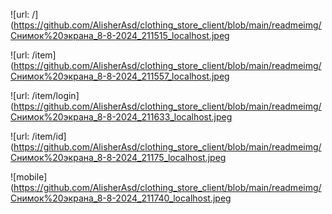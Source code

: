 ![url: /](https://github.com/AlisherAsd/clothing_store_client/blob/main/readmeimg/Снимок%20экрана_8-8-2024_211515_localhost.jpeg

![url: /item](https://github.com/AlisherAsd/clothing_store_client/blob/main/readmeimg/Снимок%20экрана_8-8-2024_211557_localhost.jpeg

![url: /item/login](https://github.com/AlisherAsd/clothing_store_client/blob/main/readmeimg/Снимок%20экрана_8-8-2024_211633_localhost.jpeg

![url: /item/id](https://github.com/AlisherAsd/clothing_store_client/blob/main/readmeimg/Снимок%20экрана_8-8-2024_21175_localhost.jpeg

![mobile](https://github.com/AlisherAsd/clothing_store_client/blob/main/readmeimg/Снимок%20экрана_8-8-2024_211740_localhost.jpeg

